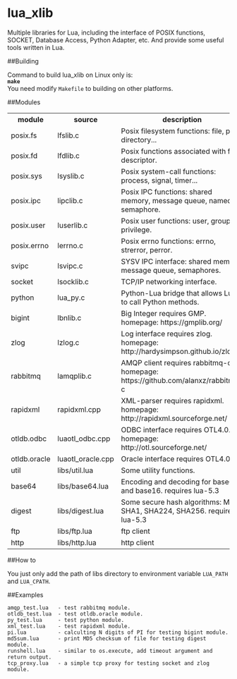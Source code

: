 
# lua_xlib
Multiple libraries for Lua, including the interface of POSIX functions, SOCKET, Database Access, Python Adapter, etc. And provide some useful tools written in Lua.

##Building

Command to build lua_xlib on Linux only is:<br>
**`make`**<br>
You need modify `Makefile` to building on other platforms.<br>


##Modules

<div>
<table border="0">
<tr><th>module</th><th>source</th><th>description</th></tr>
<tr><td>posix.fs</td><td>lfslib.c</td><td>Posix filesystem functions: file, path, directory...</td></tr>
<tr><td>posix.fd</td><td>lfdlib.c</td><td>Posix functions associated with file descriptor.</td></tr>
<tr><td>posix.sys</td><td>lsyslib.c</td><td>Posix system-call functions: process, signal, timer...</td></tr>
<tr><td>posix.ipc</td><td>lipclib.c</td><td>Posix IPC functions: shared memory,  message queue, named semaphore.</td></tr>
<tr><td>posix.user</td><td>luserlib.c</td><td>Posix user functions: user, group, privilege.</td></tr>
<tr><td>posix.errno</td><td>lerrno.c</td><td>Posix errno functions: errno, strerror, perror.</td></tr>
<tr><td>svipc</td><td>lsvipc.c</td><td>SYSV IPC interface: shared memory, message queue, semaphores.</td></tr>
<tr><td>socket</td><td>lsocklib.c</td><td>TCP/IP networking interface.</td></tr>
<tr><td>python</td><td>lua_py.c</td><td>Python-Lua bridge that allows Lua to call Python methods.</td></tr>
<tr><td>bigint</td><td>lbnlib.c</td><td>Big Integer requires GMP. homepage: https://gmplib.org/</td></tr>
<tr><td>zlog</td><td>lzlog.c</td><td>Log interface requires zlog. homepage: http://hardysimpson.github.io/zlog/</td></tr>
<tr><td>rabbitmq</td><td>lamqplib.c</td><td>AMQP client requires rabbitmq-c. homepage: https://github.com/alanxz/rabbitmq-c</td></tr>
<tr><td>rapidxml</td><td>rapidxml.cpp</td><td>XML-parser requires rapidxml. homepage: http://rapidxml.sourceforge.net/</td></tr>
<tr><td>otldb.odbc</td><td>luaotl_odbc.cpp</td><td>ODBC interface requires OTL4.0. homepage: http://otl.sourceforge.net/</td></tr>
<tr><td>otldb.oracle</td><td>luaotl_oracle.cpp</td><td>Oracle interface requires OTL4.0.</td></tr>
<tr><td>util</td><td>libs/util.lua</td><td>Some utility functions.</td></tr>
<tr><td>base64</td><td>libs/base64.lua</td><td>Encoding and decoding for base64 and base16. requires lua-5.3</td></tr>
<tr><td>digest</td><td>libs/digest.lua</td><td>Some secure hash algorithms: MD5, SHA1, SHA224, SHA256. requires lua-5.3</td></tr>
<tr><td>ftp</td><td>libs/ftp.lua</td><td>ftp client</td></tr>
<tr><td>http</td><td>libs/http.lua</td><td>http client</td></tr>
</table>
</div>


##How to

You just only add the path of libs directory to environment variable `LUA_PATH` and `LUA_CPATH`.<br>


##Examples

	amqp_test.lua   - test rabbitmq module.
	otldb_test.lua  - test otldb.oracle module.
	py_test.lua     - test python module.
	xml_test.lua    - test rapidxml module.
	pi.lua          - calculting N digits of PI for testing bigint module.
	md5sum.lua      - print MD5 checksum of file for testing digest module.
	runshell.lua    - similar to os.execute, add timeout argument and return output.
	tcp_proxy.lua   - a simple tcp proxy for testing socket and zlog module.

